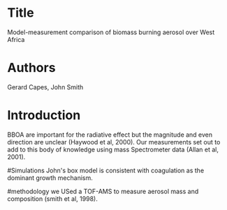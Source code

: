 # Title

Model-measurement comparison of biomass burning aerosol over West Africa

# Authors
Gerard Capes, 
John Smith

# Introduction
BBOA are important for the radiative effect but the magnitude and even direction are unclear
(Haywood et al, 2000).
Our measurements set out to add to this body of knowledge using mass Spectrometer data
(Allan et al, 2001).

#Simulations
John's box model is consistent with coagulation as the dominant growth mechanism.

#methodology
we USed a TOF-AMS to measure aerosol mass and composition (smith et al, 1998).